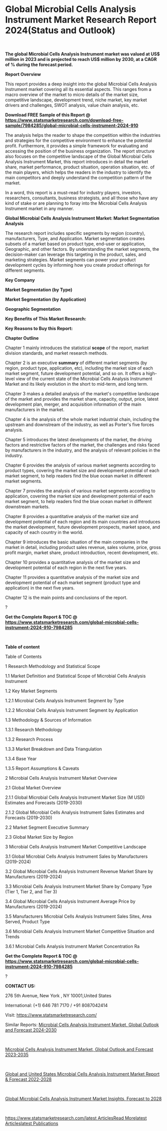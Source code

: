 <h1>Global Microbial Cells Analysis Instrument Market Research Report 2024(Status and Outlook)</h1><br/><p><strong>The global Microbial Cells Analysis Instrument market was valued at US$ million in 2023 and is projected to reach US$ million by 2030, at a <strong>CAGR</strong> of % during the forecast period.</strong></p>
 
 
 
 <p><strong>Report Overview</strong></p>
 
 
 
 <p>This report provides a deep insight into the global Microbial Cells Analysis Instrument market covering all its essential aspects. This ranges from a macro overview of the market to micro details of the market size, competitive landscape, development trend, niche market, key market drivers and challenges, SWOT analysis, value chain analysis, etc.</p>
 
 
 
 <p><strong>Download FREE Sample of this Report @ <a href="https://www.statsmarketresearch.com/download-free-sample/7984285/global-microbial-cells-instrument-2024-910">https://www.statsmarketresearch.com/download-free-sample/7984285/global-microbial-cells-instrument-2024-910</a></strong></p>
 
 
 
 <p>The analysis helps the reader to shape the competition within the industries and strategies for the competitive environment to enhance the potential profit. Furthermore, it provides a simple framework for evaluating and accessing the position of the business organization. The report structure also focuses on the competitive landscape of the Global Microbial Cells Analysis Instrument Market, this report introduces in detail the market share, market performance, product situation, operation situation, etc. of the main players, which helps the readers in the industry to identify the main competitors and deeply understand the competition pattern of the market.</p>
 
 
 
 <p>In a word, this report is a must-read for industry players, investors, researchers, consultants, business strategists, and all those who have any kind of stake or are planning to foray into the Microbial Cells Analysis Instrument market in any manner.</p>
 
 
 
 <p><strong>Global Microbial Cells Analysis Instrument Market: Market Segmentation Analysis</strong></p>
 
 
 
 <p>The research report includes specific segments by region (country), manufacturers, Type, and Application. Market segmentation creates subsets of a market based on product type, end-user or application, Geographic, and other factors. By understanding the market segments, the decision-maker can leverage this targeting in the product, sales, and marketing strategies. Market segments can power your product development cycles by informing how you create product offerings for different segments.</p>
 
 
 
 <p><strong>Key Company</strong></p>
 
 
 
 <p><strong>Market Segmentation (by Type)</strong></p>
 
 
 
 <p><strong>Market Segmentation (<strong>by Application</strong>)</strong></p>
 
 
 
 <p><strong>Geographic Segmentation</strong></p>
 
 
 
 <p><strong>Key Benefits of This Market Research:</strong></p>
 
 
 
 <p><strong>Key <strong>Reasons to Buy</strong> this Report:</strong></p>
 
 
 
 <p><strong>Chapter Outline</strong></p>
 
 
 
 <p>Chapter 1 mainly introduces the statistical <strong>scope</strong> of the report, market division standards, and market research methods.</p>
 
 
 
 <p>Chapter 2 is an executive <strong>summary</strong> of different market segments (by region, product type, application, etc), including the market size of each market segment, future development potential, and so on. It offers a high-level view of the current state of the Microbial Cells Analysis Instrument Market and its likely evolution in the short to mid-term, and long term.</p>
 
 
 
 <p>Chapter 3 makes a detailed analysis of the market&#39;s competitive landscape of the market and provides the market share, capacity, output, price, latest development plan, merger, and acquisition information of the main manufacturers in the market.</p>
 
 
 
 <p>Chapter 4 is the analysis of the whole market industrial chain, including the upstream and downstream of the industry, as well as Porter&#39;s five forces analysis.</p>
 
 
 
 <p>Chapter 5 introduces the latest developments of the market, the driving factors and restrictive factors of the market, the challenges and risks faced by manufacturers in the industry, and the analysis of relevant policies in the industry.</p>
 
 
 
 <p>Chapter 6 provides the analysis of various market segments according to product types, covering the market size and development potential of each market segment, to help readers find the blue ocean market in different market segments.</p>
 
 
 
 <p>Chapter 7 provides the analysis of various market segments according to application, covering the market size and development potential of each market segment, to help readers find the blue ocean market in different downstream markets.</p>
 
 
 
 <p>Chapter 8 provides a quantitative analysis of the market size and development potential of each region and its main countries and introduces the market development, future development prospects, market space, and capacity of each country in the world.</p>
 
 
 
 <p>Chapter 9 introduces the basic situation of the main companies in the market in detail, including product sales revenue, sales volume, price, gross profit margin, market share, product introduction, recent development, etc.</p>
 
 
 
 <p>Chapter 10 provides a quantitative analysis of the market size and development potential of each region in the next five years.</p>
 
 
 
 <p>Chapter 11 provides a quantitative analysis of the market size and development potential of each market segment (product type and application) in the next five years.</p>
 
 
 
 <p>Chapter 12 is the main points and conclusions of the report.</p>
 
 
 
 <p>? </p>
 
 
 
 <div><b>Get the Complete Report & TOC @ <a href="https://www.statsmarketresearch.com/global-microbial-cells-instrument-2024-910-7984285">https://www.statsmarketresearch.com/global-microbial-cells-instrument-2024-910-7984285</a></b></div>
 
 
 
 <p><br />
 
 <b>Table of content</b></p>
 
 
 
 <p>Table of Contents<br />
 
 1 Research Methodology and Statistical Scope<br />
 
 1.1 Market Definition and Statistical Scope of Microbial Cells Analysis Instrument<br />
 
 1.2 Key Market Segments<br />
 
 1.2.1 Microbial Cells Analysis Instrument Segment by Type<br />
 
 1.2.2 Microbial Cells Analysis Instrument Segment by Application<br />
 
 1.3 Methodology & Sources of Information<br />
 
 1.3.1 Research Methodology<br />
 
 1.3.2 Research Process<br />
 
 1.3.3 Market Breakdown and Data Triangulation<br />
 
 1.3.4 Base Year<br />
 
 1.3.5 Report Assumptions & Caveats<br />
 
 2 Microbial Cells Analysis Instrument Market Overview<br />
 
 2.1 Global Market Overview<br />
 
 2.1.1 Global Microbial Cells Analysis Instrument Market Size (M USD) Estimates and Forecasts (2019-2030)<br />
 
 2.1.2 Global Microbial Cells Analysis Instrument Sales Estimates and Forecasts (2019-2030)<br />
 
 2.2 Market Segment Executive Summary<br />
 
 2.3 Global Market Size by Region<br />
 
 3 Microbial Cells Analysis Instrument Market Competitive Landscape<br />
 
 3.1 Global Microbial Cells Analysis Instrument Sales by Manufacturers (2019-2024)<br />
 
 3.2 Global Microbial Cells Analysis Instrument Revenue Market Share by Manufacturers (2019-2024)<br />
 
 3.3 Microbial Cells Analysis Instrument Market Share by Company Type (Tier 1, Tier 2, and Tier 3)<br />
 
 3.4 Global Microbial Cells Analysis Instrument Average Price by Manufacturers (2019-2024)<br />
 
 3.5 Manufacturers Microbial Cells Analysis Instrument Sales Sites, Area Served, Product Type<br />
 
 3.6 Microbial Cells Analysis Instrument Market Competitive Situation and Trends<br />
 
 3.6.1 Microbial Cells Analysis Instrument Market Concentration Ra</p>
 
 
 
 <div><b>Get the Complete Report & TOC @ <a href="https://www.statsmarketresearch.com/global-microbial-cells-instrument-2024-910-7984285">https://www.statsmarketresearch.com/global-microbial-cells-instrument-2024-910-7984285</a></b></div>
 
 
 
 <p>? </p>
 
 
 
 <p><b>CONTACT US:</b><br />
 
 276 5th Avenue, New York , NY 10001,United States<br />
 
 International: (+1) 646 781 7170 / +91 8087042414<br />
 
 Visit: <a href="https://www.statsmarketresearch.com/">https://www.statsmarketresearch.com/</a><br />
 
 Similar Reports: <a href="https://www.statsmarketresearch.com/global-microbial-cells-instrument-2024-910-7984285">Microbial Cells Analysis Instrument Market, Global Outlook and Forecast 2024-2030</a><br />
 
 <br />
 
 <a href="https://www.statsmarketresearch.com/global-microbial-cells-instrument-2024-910-7984285">Microbial Cells Analysis Instrument Market, Global Outlook and Forecast 2023-2035</a><br />
 
 <br />
 
 <a href="https://www.statsmarketresearch.com/global-microbial-cells-instrument-2024-910-7984285">Global and United States Microbial Cells Analysis Instrument Market Report & Forecast 2022-2028</a><br />
 
 <br />
 
 <a href="https://www.statsmarketresearch.com/global-microbial-cells-instrument-2024-910-7984285">Global Microbial Cells Analysis Instrument Market Insights, Forecast to 2028</a><br />
 
 <br />
 
 <a href="https://gyeongbokgung.com">https://www.statsmarketresearch.com/</a><a href="https://hallyeomaritime.com">latest Articles</a><a href="https://jingwansa.com">Read More</a><a href="https://nguoiviet.jp/">latest Articles</a><a href="https://www.intelmarketresearch.com/">latest Publications</a></p>